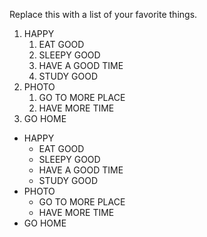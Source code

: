 Replace this with a list of your favorite things.
1. HAPPY
   1. EAT GOOD
   2. SLEEPY GOOD
   3. HAVE A GOOD TIME
   4. STUDY GOOD
2. PHOTO
   1. GO TO MORE PLACE
   2. HAVE MORE TIME 
3. GO HOME

* HAPPY
   * EAT GOOD
   * SLEEPY GOOD
   * HAVE A GOOD TIME
   * STUDY GOOD
* PHOTO
   * GO TO MORE PLACE
   * HAVE MORE TIME 
* GO HOME
